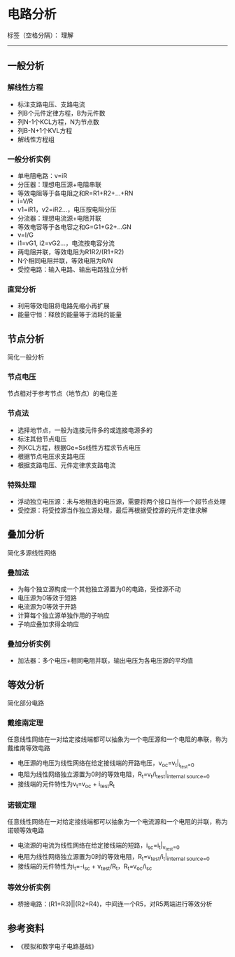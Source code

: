 # 电路分析

标签（空格分隔）： 理解

---

## 一般分析

### 解线性方程

* 标注支路电压、支路电流
* 列B个元件定律方程，B为元件数
* 列N-1个KCL方程，N为节点数
* 列B-N+1个KVL方程
* 解线性方程组

### 一般分析实例

* 单电阻电路：v=iR
* 分压器：理想电压源+电阻串联
 * 等效电阻等于各电阻之和R=R1+R2+...+RN
 * i=V/R
 * v1=iR1，v2=iR2...，电压按电阻分压
* 分流器：理想电流源+电阻并联
 * 等效电容等于各电容之和G=G1+G2+...GN
 * v=I/G
 * i1=vG1, i2=vG2...，电流按电容分流
 * 两电阻并联，等效电阻为R1R2/(R1+R2)
 * N个相同电阻并联，等效电阻为R/N
* 受控电路：输入电路、输出电路独立分析

### 直觉分析

* 利用等效电阻将电路先缩小再扩展
* 能量守恒：释放的能量等于消耗的能量

## 节点分析

简化一般分析

### 节点电压

节点相对于参考节点（地节点）的电位差

### 节点法

* 选择地节点，一般为连接元件多的或连接电源多的
* 标注其他节点电压
* 列KCL方程，根据Ge=Ss线性方程求节点电压
* 根据节点电压求支路电压
* 根据支路电压、元件定律求支路电流

### 特殊处理

* 浮动独立电压源：未与地相连的电压源，需要将两个接口当作一个超节点处理
* 受控源：将受控源当作独立源处理，最后再根据受控源的元件定律求解

## 叠加分析

简化多源线性网络

### 叠加法

* 为每个独立源构成一个其他独立源置为0的电路，受控源不动
 * 电压源为0等效于短路
 * 电流源为0等效于开路
* 计算每个独立源单独作用的子响应
* 子响应叠加求得全响应

### 叠加分析实例

* 加法器：多个电压+相同电阻并联，输出电压为各电压源的平均值

## 等效分析

简化部分电路

### 戴维南定理

任意线性网络在一对给定接线端都可以抽象为一个电压源和一个电阻的串联，称为戴维南等效电路

* 电压源的电压为线性网络在给定接线端的开路电压，v<sub>oc</sub>=v<sub>t</sub>|<sub>i<sub>test</sub>=0</sub>
* 电阻为线性网络独立源置为0时的等效电阻，R<sub>t</sub>=v<sub>t</sub>/i<sub>test</sub>|<sub>internal source=0</sub>
* 接线端的元件特性为v<sub>t</sub>=v<sub>oc</sub> + i<sub>test</sub>R<sub>t</sub>

### 诺顿定理

任意线性网络在一对给定接线端都可以抽象为一个电流源和一个电阻的并联，称为诺顿等效电路

* 电流源的电流为线性网络在给定接线端的短路，i<sub>sc</sub>=i<sub>t</sub>|<sub>v<sub>test</sub>=0</sub>
* 电阻为线性网络独立源置为0时的等效电阻，R<sub>t</sub>=v<sub>test</sub>/i<sub>t</sub>|<sub>internal source=0</sub>
* 接线端的元件特性为i<sub>t</sub>=-i<sub>sc</sub> + v<sub>test</sub>/R<sub>t</sub>，R<sub>t</sub>=v<sub>oc</sub>/i<sub>sc</sub>

### 等效分析实例

* 桥接电路：(R1+R3)||(R2+R4)，中间连一个R5，对R5两端进行等效分析

## 参考资料

* 《模拟和数字电子电路基础》
